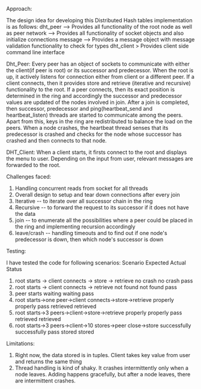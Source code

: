 Approach:

The design idea for developing this Distributed Hash tables implementation is as follows:
dht_peer --> Provides all functionality of the root node as well as peer
network  --> Provides all functionality of socket objects and also initialize connections
message  --> Provides a message object with message validation functionality to check for types
dht_client > Provides client side command line interface

Dht_Peer:
    Every peer has an object of sockets to communicate with either the client(if peer is root)
    or its successor and predecessor.
    When the root is up, it actively listens for connection either from client or a different
    peer.
    If a client connects, then it provides store and retrieve (iterative and recursive)
    functionality to the root.
    If a peer connects, then its exact position is determined in the
    ring and accordingly the successor and predecessor values are updated of the nodes involved
    in join. After a join is completed, then successor, predecessor and ping(heartbeat_send and
    heartbeat_listen) threads are started to communicate among the peers. Apart from this, keys
    in the ring are redistributed to balance the load on the peers.
    When a node crashes, the heartbeat thread senses that its predecessor is crashed and checks
    for the node whose successor has crashed and then connects to that node.
    
DHT_Client:
    When a client starts, it firsts connect to the root and displays the menu to user. Depending
    on the input from user, relevant messages are forwarded to the root.
    
Challenges faced:
1. Handling concurrent reads from socket for all threads
2. Overall design to setup and tear down connections after every join
3. Iterative -- to iterate over all successor chain in the ring
4. Recursive -- to forward the request to its successor if it does not have the data
5. join -- to enumerate all the possibilities where a peer could be placed in the ring and 
           implementing recursion accordingly
6. leave/crash -- handling timeouts and to find out if one node's predecessor is down, then 
                  which node's successor is down
                  
Testing:

I have tested the code for following scenarios:
Scenario                                                       Expected         Actual              Status
1. root starts -> client connects -> store -> retrieve         no crash         no crash            pass
2. root starts -> client connects -> retrieve                  not found        not found           pass
3. peer starts                                                 waiting          waiting             pass
4. root starts->one peer->client connects->store->retrieve     properly         properly            pass
                                                                 retrieved        retrieved         
5. root starts->3 peers->client->store->retrieve               properly         properly            pass
                                                                 retrieved        retrieved
6. root starts->3 peers->client->10 stores->peer close->store  successfully     successfully        pass
                                                                 stored           stored

Limitations:
1. Right now, the data stored is in tuples. Client takes key value from user and returns the same thing
2. Thread handling is kind of shaky. It crashes intermittently only when a node leaves. Adding happens
    gracefully, but after a node leaves, there are intermittent crashes. 